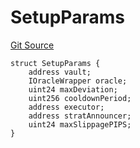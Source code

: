 # SetupParams
[Git Source](https://github.com/ArrakisFinance/arrakis-modular/blob/22c7b5c5fce6ff4d3a051aa4fbf376745815e340/src/structs/SManager.sol)


```solidity
struct SetupParams {
    address vault;
    IOracleWrapper oracle;
    uint24 maxDeviation;
    uint256 cooldownPeriod;
    address executor;
    address stratAnnouncer;
    uint24 maxSlippagePIPS;
}
```

